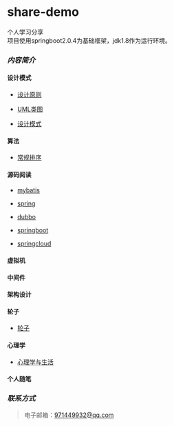 share-demo
====
个人学习分享<br>
项目使用springboot2.0.4为基础框架，jdk1.8作为运行环境。
### *内容简介*
#### 设计模式
* [设计原则](./src/test/resources/documents/designpattern/设计原则.md)

* [UML类图](./src/test/resources/documents/designpattern/UML类图.md)

* [设计模式](./src/test/resources/documents/designpattern/设计模式.md)

#### 算法
* [常规排序](./src/main/java/com/yubiaohyb/sharedemo/algorithm/sort/package-info.java)


#### 源码阅读
* [mybatis]()

* [spring]()

* [dubbo]()

* [springboot]()

* [springcloud]()

#### 虚拟机

#### 中间件

#### 架构设计

#### 轮子
* [轮子](./src/test/resources/documents/wheels/wheels-overview.md)    

#### 心理学
* [心理学与生活](./src/test/resources/documents/psychology/心理学与生活.md)

#### 个人随笔

### *联系方式*
>电子邮箱：<971449932@qq.com>
        
